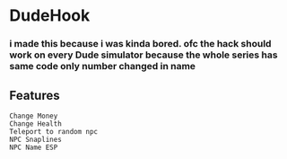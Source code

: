# DudeHook

### i made this because i was kinda bored. ofc the hack should work on every Dude simulator because the whole series has same code only number changed in name

## Features
```
Change Money
Change Health
Teleport to random npc
NPC Snaplines
NPC Name ESP
```

